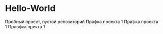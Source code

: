 # Hello-World
Пробный проект, пустой репозиторий
Прафка проекта 1
Прафка проекта 1
Правфка пректа 1
